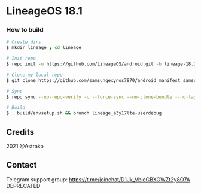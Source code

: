 # LineageOS 18.1

### How to build ###

```bash
# Create dirs
$ mkdir lineage ; cd lineage

# Init repo
$ repo init -u https://github.com/LineageOS/android.git -b lineage-18.1 --git-lfs

# Clone my local repo
$ git clone https://github.com/samsungexynos7870/android_manifest_samsung_a3y17lte.git -b lineage-18.1 .repo/local_manifests

# Sync
$ repo sync --no-repo-verify -c --force-sync --no-clone-bundle --no-tags --optimized-fetch --prune -j`nproc`

# Build
$ . build/envsetup.sh && brunch lineage_a3y17lte-userdebug
```

## Credits
2021 @Astrako

## Contact
Telegram support group: <s>https://t.me/joinchat/D1Jk_VbieGBXOWZt2y8O7A</s> DEPRECATED
